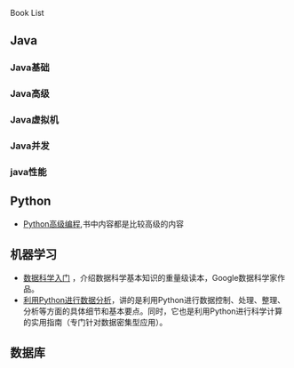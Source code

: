 Book List

## Java

### Java基础
### Java高级
### Java虚拟机
### Java并发
### java性能

## Python
- [Python高级编程](https://item.jd.com/12067698.html),书中内容都是比较高级的内容

## 机器学习

* [数据科学入门](https://item.jd.com/11896407.html) ，介绍数据科学基本知识的重量级读本，Google数据科学家作品。
* [利用Python进行数据分析](https://item.jd.com/11352441.html)，讲的是利用Python进行数据控制、处理、整理、分析等方面的具体细节和基本要点。同时，它也是利用Python进行科学计算的实用指南（专门针对数据密集型应用）。

## 数据库